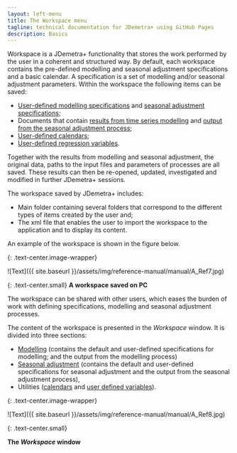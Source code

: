 ```yaml
---
layout: left-menu
title: The Workspace menu
tagline: technical documentation for JDemetra+ using GitHub Pages
description: Basics
---
```

Workspace is a JDemetra+ functionality that stores the work performed by 
the user in a coherent and structured way. By default, each workspace 
contains the pre-defined modelling and seasonal adjustment 
specifications and a basic calendar. A specification is a set of 
modelling and/or seasonal adjustment parameters. Within the workspace 
the following items can be saved:
* [User-defined modelling specifications](../reference-manual/modelling-specifications.html#user-definedSpec) and [seasonal adjustment specifications](../reference-manual/sa-specifications.html); 
* Documents that contain [results from time series modelling](../reference-manual/output-modelling.html) and [output from the seasonal adjustment process](../reference-manual/output.html);
* [User-defined calendars](../reference-manual/calendars.html); 
* [User-defined regression variables](../reference-manual/user-defined-variables.html). 


Together with the results from modelling and seasonal adjustment, the original data, paths to the 
input files and parameters of processes are all saved. These 
results can then be re-opened, updated, investigated and modified in further 
JDemetra+ sessions. 

The workspace saved by JDemetra+ includes: 
* Main folder containing several folders that correspond to the different 
types of items created by the user and; 
* The xml file that enables the 
user to import the workspace to the application and to display its 
content.

An example of the workspace is shown in the figure below.

{: .text-center.image-wrapper}

![Text]({{ site.baseurl }}/assets/img/reference-manual/manual/A_Ref7.jpg)

{: .text-center.small}
**A workspace saved on PC**

The workspace can be shared with other users, which eases 
the burden of work with defining specifications, modelling and seasonal 
adjustment processes.

The content of the workspace is presented in the 
*Workspace* window. It is divided into three sections: 
* [Modelling](../reference-manual/modelling.html) (contains the default and user-defined specifications for modelling; and the output from the modelling process) 
* [Seasonal adjustment](../reference-manual/sa.html) (contains the default and user-defined specifications for seasonal adjustment and the output from the seasonal adjustment process),
* Utilities ([calendars](calendars.html) and [user defined variables](user-defined-variables.html)). 

{: .text-center.image-wrapper}

![Text]({{ site.baseurl }}/assets/img/reference-manual/manual/A_Ref8.jpg)

{: .text-center.small}

**The *Workspace* window**

